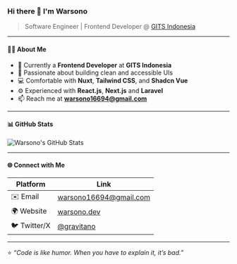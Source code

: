 ### Hi there 👋 I'm **Warsono**
> Software Engineer | Frontend Developer @ [GITS Indonesia](https://gits.id)

---

#### 👨‍💻 About Me
- 💼 Currently a **Frontend Developer** at **GITS Indonesia**
- 🧩 Passionate about building clean and accessible UIs
- 💻 Comfortable with **Nuxt**, **Tailwind CSS**, and **Shadcn Vue**
- ⚙️ Experienced with **React.js**, **Next.js** and **Laravel**
- 📫 Reach me at **warsono16694@gmail.com**

---

#### 📊 GitHub Stats
![Warsono's GitHub Stats](https://github-readme-stats.vercel.app/api?username=gravitano&show_icons=true&theme=radical)

---

#### 🌐 Connect with Me
| Platform | Link |
|-----------|------|
| ✉️ Email | [warsono16694@gmail.com](mailto:warsono16694@gmail.com) |
| 🌍 Website | [warsono.dev](https://warsono.dev) |
| 🐦 Twitter/X | [@gravitano](https://twitter.com/gravitano) |

---
⭐️ *“Code is like humor. When you have to explain it, it’s bad.”*  
